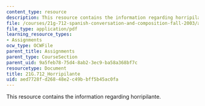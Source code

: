 ```yaml
---
content_type: resource
description: This resource contains the information regarding horripilante.
file: /courses/21g-712-spanish-conversation-and-composition-fall-2003/aed7728fd26848e2c49bbff5b45ac0fa_MIT21G_712F03_horri.pdf
file_type: application/pdf
learning_resource_types:
- Assignments
ocw_type: OCWFile
parent_title: Assignments
parent_type: CourseSection
parent_uid: 9a5feb78-75d4-8ab2-3ec9-ba58a368bf7c
resourcetype: Document
title: 21G.712_Horripilante
uid: aed7728f-d268-48e2-c49b-bff5b45ac0fa
---
```

This resource contains the information regarding horripilante.

